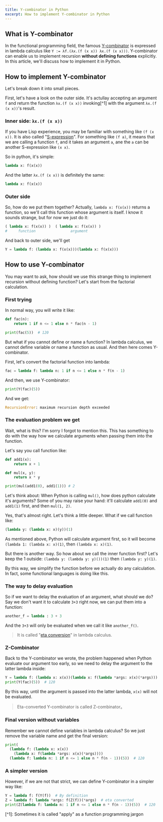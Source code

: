 ```yaml
---
title: Y-combinator in Python
excerpt: How to implement Y-combinator in Python
---
```


## What is Y-combinator

In the functional programming field, the famous [Y-combinator](https://en.wikipedia.org/wiki/Fixed-point_combinator#Fixed_point_combinators_in_lambda_calculus) is expressed in lambda calculus like `Y := λf.(λx.(f (x x)) λx.(f (x x)))`. Y-combinator can enable us to implement recursion **without defining functions** explicitly. In this article, we'll discuss how to implement it in Python.

## How to implement Y-combinator

Let's break down it into small pieces.

First, let's have a look on the outer side. It's actullay accepting an argument `f` and return the function `λx.(f (x x))` invoking[^1] with the argument `λx.(f (x x))`'s result.

### Inner side: `λx.(f (x x))`

If you have Lisp experience, you may be familiar with something like `(f (x x))`. It is also called "[S-expression](https://www.wikiwand.com/en/S-expression)". For something like `(f a)`, it means that we are calling a function `f`, and it takes an argument `a`, ane the `a` can be another S-expression like `(x x)`.

So in python, it's simple:

```python
lambda x: f(x(x))
```

And the latter `λx.(f (x x))` is definitely the same:

```python
lambda x: f(x(x))
```

### Outer side

So, how do we put them together? Actually, `lambda x: f(x(x))` returns a function, so we'll call this function whose argument is itself. I know it sounds strange, but for now we just do it:

```python
( lambda x: f(x(x)) )  ( lambda x: f(x(x)) )
#     function                argument
```

And back to outer side, we'll get

```python
Y = lambda f: (lambda x: f(x(x)))(lambda x: f(x(x)))
```

## How to use Y-combinator

You may want to ask, how should we use this strange thing to implement recursion without defining function? Let's start from the factorial calculation.

### First trying

In normal way, you will write it like:

```python
def fac(n):
    return 1 if n <= 1 else n * fac(n - 1)

print(fac(5))  # 120
```

But what if you cannot define or name a function? In lambda calculus, we cannot define variable or name a function as usual. And then here comes Y-combinator.

First, let's convert the factorial function into lambda:

```python
fac = lambda f: lambda n: 1 if n <= 1 else n * f(n - 1)
```

And then, we use Y-combinator:

```python
print(Y(fac)(5))
```

And we get:

```python
RecursionError: maximum recursion depth exceeded
```

### The evaluation problem we get

Wait, what is this? I'm sorry I forgot to mention this. This has something to do with the way how we calculate arguments when passing them into the function.

Let's say you call function like:

```python
def add1(x):
    return x + 1

def mul(x, y):
    return x * y

print(mul(add1(0), add1(1))) # 2
```

Let's think about: When Python is calling `mul()`, how does python calculate it's arguments? Some of you may raise your hand: it'll calculate `add1(0)` and `add1(1)` first, and then `mul(1, 2)`.

Yes, that's almost right. Let's think a little deeper. What if we call function like:

```python
(lambda y: (lambda x: x)(y))(1)
```

As mentioned above, Python will calculate argument first, so it will become `(lambda 1: (lambda x: x)(1)`, then `(lambda x: x)(1)`.

But there is another way. So how about we call the inner function first? Let's keep the 1 outside: `(lambda y: (lambda y: y)())(1)` then `(lambda y: y)(1)`.

By this way, we simplify the function before we actually do any calculation. In fact, some functional languages is doing like this.

### The way to delay evaluation

So if we want to delay the evaluation of an argument, what should we do? Say we don't want it to calculate `3+3` right now, we can put them into a function:

```python
another_f = lambda : 3 + 3
```

And the `3+3` will only be evaluated when we call it like `another_f()`.

> It is called "[eta conversion](https://www.wikiwand.com/en/Lambda_calculus#/%CE%B7-conversion)" in lambda calculus.

### Z-Combinator

Back to the Y-combinator we wrote, the problem happened when Python evaluate our argument too early, so we need to delay the argument to the latter lambda inside:

```python
Y = lambda f: (lambda x: x(x))(lambda x: f(lambda *args: x(x)(*args)))
print(Y(fac)(5))  # 120
```

By this way, until the argument is passed into the latter lambda, `x(x)` will not be evaluated.

> Eta-converted Y-combinator is called Z-combinator。

### Final version without variables

Remember we cannot define variables in lambda calculus? So we just remove the variable name and get the final version:

```python
print(
  (lambda f: (lambda x: x(x))
    (lambda x: f(lambda *args: x(x)(*args))))
  (lambda f: lambda n: 1 if n <= 1 else n * f(n - 1))(5))  # 120
```

### A simpler version

However, if we are not that strict, we can define Y-combinator in a simpler way like:

```python
Y = lambda f: f(Y(f))  # By definition
Z = lambda f: lambda *args: f(Z(f))(*args)  # eta converted
print(Z(lambda f: lambda n: 1 if n <= 1 else n * f(n - 1))(5))  # 120
```

[^1]&#x3A; Sometimes it is called "apply" as a function programming jargon
